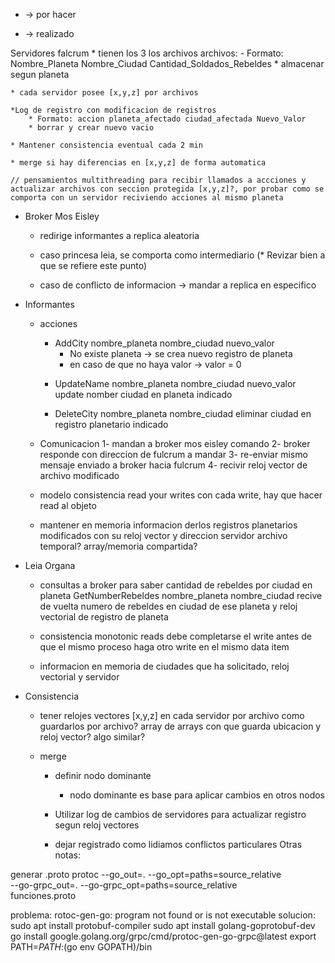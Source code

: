 * -> por hacer
- -> realizado

Servidores falcrum
    * tienen los 3 los archivos
        archivos:
            - Formato: Nombre_Planeta Nombre_Ciudad Cantidad_Soldados_Rebeldes
            * almacenar segun planeta

    * cada servidor posee [x,y,z] por archivos
    
    *Log de registro con modificacion de registros
        * Formato: accion planeta_afectado ciudad_afectada Nuevo_Valor
        * borrar y crear nuevo vacio 
    
    * Mantener consistencia eventual cada 2 min
    
    * merge si hay diferencias en [x,y,z] de forma automatica
    
    // pensamientos multithreading para recibir llamados a accciones y actualizar archivos con seccion protegida [x,y,z]?, por probar como se comporta con un servidor reciviendo acciones al mismo planeta

* Broker Mos Eisley
    - redirige informantes a replica aleatoria
    
    * caso princesa leia, se comporta como intermediario (* Revizar bien a que se refiere este punto)
    
    * caso de conflicto de informacion -> mandar a replica en especifico

* Informantes
    * acciones
        * AddCity nombre_planeta nombre_ciudad nuevo_valor
            * No existe planeta -> se crea nuevo registro de planeta
            * en caso de que no haya valor -> valor = 0
        
        - UpdateName nombre_planeta nombre_ciudad nuevo_valor
            update nomber ciudad en planeta indicado
        
        - DeleteCity nombre_planeta nombre_ciudad
            eliminar ciudad en registro planetario indicado
        
    - Comunicacion
        1- mandan a broker mos eisley comando
        2- broker responde con direccion de fulcrum a mandar
        3- re-enviar mismo mensaje enviado a broker hacia fulcrum
        4- recivir reloj vector de archivo modificado
        
    * modelo consistencia read your writes
        con cada write, hay que hacer read al objeto 
    
    * mantener en memoria informacion derlos registros planetarios modificados con su reloj vector y direccion servidor
        archivo temporal? array/memoria compartida?
        
* Leia Organa
    * consultas a broker para saber cantidad de rebeldes por ciudad en planeta
        GetNumberRebeldes nombre_planeta nombre_ciudad
            recive de vuelta numero de rebeldes en ciudad de ese planeta y reloj vectorial de registro de planeta
    
    * consistencia monotonic reads
        debe completarse el write antes de que el mismo proceso haga otro write en el mismo data item
    
    * informacion en memoria de ciudades que ha solicitado, reloj vectorial y servidor

* Consistencia
    * tener relojes vectores [x,y,z] en cada servidor por archivo
        como guardarlos por archivo?
            array de arrays con que guarda ubicacion y reloj vector? algo similar?
    
    * merge
        * definir nodo dominante
            * nodo dominante es base para aplicar cambios en otros nodos

        * Utilizar log de cambios de servidores para actualizar registro segun reloj vectores

        * dejar registrado como lidiamos conflictos particulares
Otras notas:

generar .proto
protoc --go_out=. --go_opt=paths=source_relative \
--go-grpc_out=. --go-grpc_opt=paths=source_relative \
funciones.proto

problema:
rotoc-gen-go: program not found or is not executable
solucion:
sudo apt install protobuf-compiler
sudo apt install golang-goprotobuf-dev
go install google.golang.org/grpc/cmd/protoc-gen-go-grpc@latest
export PATH=$PATH:$(go env GOPATH)/bin